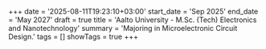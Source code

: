 +++
date = '2025-08-11T19:23:10+03:00'
start_date = 'Sep 2025'
end_date = 'May 2027'
draft = true
title = 'Aalto University - M.Sc. (Tech) Electronics and Nanotechnology'
summary = 'Majoring in Microelectronic Circuit Design.'
tags = []
showTags = true
+++

